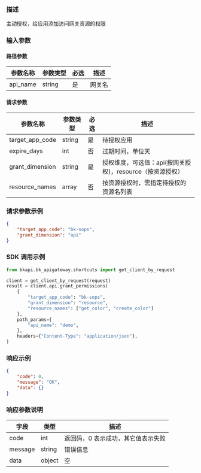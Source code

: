 ### 描述

主动授权，给应用添加访问网关资源的权限


### 输入参数

#### 路径参数

| 参数名称 | 参数类型 | 必选 | 描述   |
| -------- | -------- | ---- | ------ |
| api_name | string   | 是   | 网关名 |

#### 请求参数

| 参数名称        | 参数类型 | 必选 | 描述                                                      |
| --------------- | -------- | ---- | --------------------------------------------------------- |
| target_app_code | string   | 是   | 待授权应用                                                |
| expire_days     | int      | 否   | 过期时间，单位天                                          |
| grant_dimension | string   | 是   | 授权维度，可选值：api(按网关授权)，resource（按资源授权） |
| resource_names  | array    | 否   | 按资源授权时，需指定待授权的资源名列表                    |

### 请求参数示例

```json
{
    "target_app_code": "bk-sops",
    "grant_dimension": "api"
}
```

### SDK 调用示例

```python
from bkapi.bk_apigateway.shortcuts import get_client_by_request

client = get_client_by_request(request)
result = client.api.grant_permissions(
    {
        "target_app_code": "bk-sops",
        "grant_dimension": "resource",
        "resource_names": ["get_color", "create_color"]
    },
    path_params={
        "api_name": "demo",
    },
    headers={"Content-Type": "application/json"},
)
```


### 响应示例

```json
{
    "code": 0,
    "message": "OK",
    "data": {}
}
```

### 响应参数说明

| 字段    | 类型   | 描述                               |
| ------- | ------ | ---------------------------------- |
| code    | int    | 返回码，0 表示成功，其它值表示失败 |
| message | string | 错误信息                           |
| data    | object | 空                                 |
